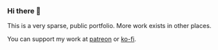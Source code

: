### Hi there 👋

This is a very sparse, public portfolio. More work exists in other places.

You can support my work at [patreon](https://www.patreon.com/nikkicoon)
or [ko-fi](https://ko-fi.com/nikkicoon).
